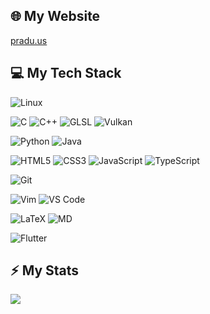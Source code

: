 ## :globe_with_meridians: My Website
[pradu.us](http://pradu.us/)
 
## :computer: My Tech Stack
![Linux](https://img.shields.io/badge/Linux-FCC624?style=for-the-badge&logo=linux&logoColor=white)

![C](https://img.shields.io/badge/C-A8B9CC?style=for-the-badge&logo=c&logoColor=white)
![C++](https://img.shields.io/badge/C++-00599C?style=for-the-badge&logo=cplusplus&logoColor=white)
![GLSL](https://img.shields.io/badge/GLSL-5C3EE8?style=for-the-badge&logo=opengl&logoColor=white)
![Vulkan](https://img.shields.io/badge/Vulkan-AC162C?style=for-the-badge&logo=vulkan&logoColor=white)

![Python](https://img.shields.io/badge/Python-14354C?style=for-the-badge&logo=python&logoColor=white)
![Java](https://img.shields.io/badge/Java-ED8B00?style=for-the-badge&logo=java&logoColor=white)

![HTML5](https://img.shields.io/badge/-HTML5-%23E44D27?style=for-the-badge&logo=html5&logoColor=ffffff)
![CSS3](https://img.shields.io/badge/-CSS3-%231572B6?style=for-the-badge&&logo=css3)
![JavaScript](https://img.shields.io/badge/-JavaScript-%23F7DF1C?style=for-the-badge&logo=javascript&logoColor=000000&labelColor=%23F7DF1C&color=%23FFCE5A)
![TypeScript](https://img.shields.io/badge/TypeScript-007ACC?style=for-the-badge&logo=typescript&logoColor=white)

![Git](https://img.shields.io/badge/-Git-%23F05032?style=for-the-badge&logo=git&logoColor=%23ffffff)

![Vim](https://img.shields.io/badge/-VIM-%7EBF50CC?style=for-the-badge&logo=vim)
![VS Code](https://img.shields.io/badge/-VSCode-%23007ACC?style=for-the-badge&logo=visual-studio-code)

![LaTeX](https://img.shields.io/badge/LaTeX-000000?style=for-the-badge&logo=latex&logoColor=white)
![MD](https://img.shields.io/badge/Markdown-000000?style=for-the-badge&logo=markdown&logoColor=white)

![Flutter](https://img.shields.io/badge/Flutter-000000?style=for-the-badge&logo=markdown&logoColor=blue)

## :zap: My Stats
![](https://github-readme-streak-stats.herokuapp.com/?user=gajinkim&theme=dark&hide_border=false)<br/>
 
<!-- List of Badges -->
<!-- https://dev.to/envoy_/150-badges-for-github-pnk#cloud -->
 
